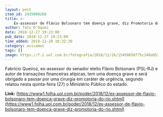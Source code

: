 ```yaml
---
layout: post
item_id: 2435000268
title: >-
    Ex-assessor de Flávio Bolsonaro tem doença grave, diz Promotoria do Rio
author: Tatu D'Oquei
date: 2018-12-27 19:23:00
pub_date: 2018-12-27 19:23:00
time_added: 2018-12-28 10:32:30
category: avisamos
tags: []
image: https://f.i.uol.com.br/fotografia/2018/12/26/15458658775c240a952f097_1545865877_3x2_md.jpg
---
```


Fabrício Queiroz, ex-assessor do senador eleito Flávio Bolsonaro (PSL-RJ) e autor de transações financeiras atípicas, tem uma doença grave e será obrigado a passar por uma cirurgia em caráter de urgência, segundo relatou nesta quinta-feira (27) o Ministério Público do estado.

**Link:** [https://www1.folha.uol.com.br/poder/2018/12/ex-assessor-de-flavio-bolsonaro-tem-doenca-grave-diz-promotoria-do-rio.shtml](https://www1.folha.uol.com.br/poder/2018/12/ex-assessor-de-flavio-bolsonaro-tem-doenca-grave-diz-promotoria-do-rio.shtml)

